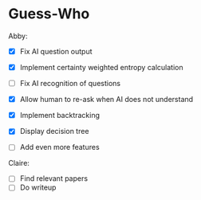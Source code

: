 # Guess-Who

Abby:
- [X] Fix AI question output
- [X] Implement certainty weighted entropy calculation
- [ ] Fix AI recognition of questions
- [X] Allow human to re-ask when AI does not understand
- [X] Implement backtracking
- [X] Display decision tree
- [ ] Add even more features


Claire:
- [ ] Find relevant papers
- [ ] Do writeup